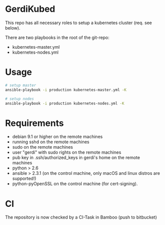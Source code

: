# GerdiKubed

This repo has all necessary roles to setup a kubernetes cluster (req. see below).

There are two playbooks in the root of the git-repo:
* kubernetes-master.yml
* kubernetes-nodes.yml

# Usage

```bash
# setup master
ansible-playbook -i production kubernetes-master.yml -K

# setup nodes
ansible-playbook -i production kubernetes-nodes.yml -K
```

# Requirements

* debian 9.1 or higher on the remote machines
* running sshd on the remote machines
* sudo on the remote machines
* user "gerdi" with sudo rights on the remote machines
* pub key in .ssh/authorized_keys in gerdi's home on the remote machines
* python > 2.6
* ansible > 2.3.1 (on the control machine, only macOS and linux distros are supported!)
* python-pyOpenSSL on the control machine (for cert-signing).

# CI

The repository is now checked by a CI-Task in Bamboo (push to bitbucket)

